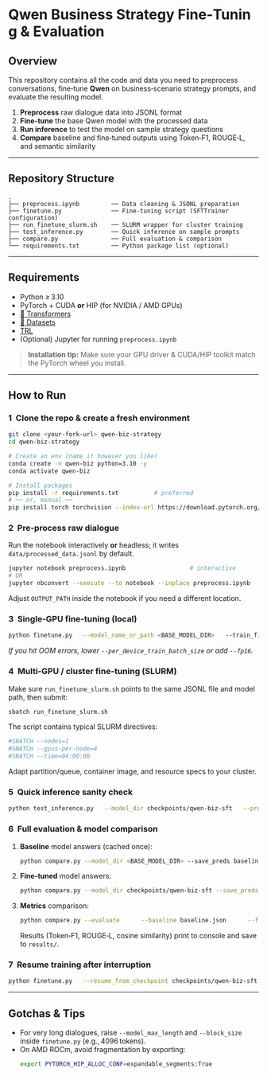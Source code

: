 # Qwen Business Strategy Fine‑Tuning & Evaluation

## Overview
This repository contains all the code and data you need to preprocess conversations, fine‑tune **Qwen** on business‑scenario strategy prompts, and evaluate the resulting model.

1. **Preprocess** raw dialogue data into JSONL format  
2. **Fine‑tune** the base Qwen model with the processed data  
3. **Run inference** to test the model on sample strategy questions  
4. **Compare** baseline and fine‑tuned outputs using Token‑F1, ROUGE‑L, and semantic similarity  

---

## Repository Structure
```text
.
├── preprocess.ipynb         ── Data cleaning & JSONL preparation
├── finetune.py              ── Fine‑tuning script (SFTTrainer configuration)
├── run_finetune_slurm.sh    ── SLURM wrapper for cluster training
├── test_inference.py        ── Quick inference on sample prompts
├── compare.py               ── Full evaluation & comparison
└── requirements.txt         ── Python package list (optional)
```

---

## Requirements
* Python ≥ 3.10  
* PyTorch + CUDA **or** HIP (for NVIDIA / AMD GPUs)  
* [🤗 Transformers](https://github.com/huggingface/transformers)  
* [🤗 Datasets](https://github.com/huggingface/datasets)  
* [TRL](https://github.com/huggingface/trl)  
* (Optional) Jupyter for running `preprocess.ipynb`  

> **Installation tip:** Make sure your GPU driver & CUDA/HIP toolkit match the PyTorch wheel you install.

---

## How to Run

### 1  Clone the repo & create a fresh environment
```bash
git clone <your‑fork‑url> qwen‑biz‑strategy
cd qwen‑biz‑strategy

# Create an env (name it however you like)
conda create -n qwen‑biz python=3.10 -y
conda activate qwen‑biz

# Install packages
pip install -r requirements.txt          # preferred
# ── or, manual ──
pip install torch torchvision --index-url https://download.pytorch.org/whl/cu121             transformers datasets trl jupyter
```

### 2  Pre‑process raw dialogue
Run the notebook interactively **or** headless; it writes `data/processed_data.jsonl` by default.
```bash
jupyter notebook preprocess.ipynb                  # interactive
# OR
jupyter nbconvert --execute --to notebook --inplace preprocess.ipynb
```
Adjust `OUTPUT_PATH` inside the notebook if you need a different location.

### 3  Single‑GPU fine‑tuning (local)
```bash
python finetune.py   --model_name_or_path <BASE_MODEL_DIR>   --train_file data/processed_data.jsonl   --output_dir checkpoints/qwen‑biz‑sft   --per_device_train_batch_size 4   --gradient_accumulation_steps 8   --num_train_epochs 3
```
*If you hit OOM errors, lower `--per_device_train_batch_size` or add `--fp16`.*

### 4  Multi‑GPU / cluster fine‑tuning (SLURM)
Make sure `run_finetune_slurm.sh` points to the same JSONL file and model path, then submit:
```bash
sbatch run_finetune_slurm.sh
```
The script contains typical SLURM directives:
```bash
#SBATCH --nodes=1
#SBATCH --gpus-per-node=4
#SBATCH --time=04:00:00
```
Adapt partition/queue, container image, and resource specs to your cluster.

### 5  Quick inference sanity check
```bash
python test_inference.py   --model_dir checkpoints/qwen‑biz‑sft   --prompt "As the COO of a retail chain, how would you…?"
```

### 6  Full evaluation & model comparison
1. **Baseline** model answers (cached once):
   ```bash
   python compare.py --model_dir <BASE_MODEL_DIR> --save_preds baseline.json
   ```
2. **Fine‑tuned** model answers:
   ```bash
   python compare.py --model_dir checkpoints/qwen‑biz‑sft --save_preds finetune.json
   ```
3. **Metrics** comparison:
   ```bash
   python compare.py --evaluate      --baseline baseline.json      --fine_tuned finetune.json
   ```
   Results (Token‑F1, ROUGE‑L, cosine similarity) print to console and save to `results/`.

### 7  Resume training after interruption
```bash
python finetune.py   --resume_from_checkpoint checkpoints/qwen‑biz‑sft   --continue_training
```

---

## Gotchas & Tips
* For very long dialogues, raise `--model_max_length` and `--block_size` inside `finetune.py` (e.g., 4096 tokens).  
* On AMD ROCm, avoid fragmentation by exporting:  
  ```bash
  export PYTORCH_HIP_ALLOC_CONF=expandable_segments:True
  ```  
